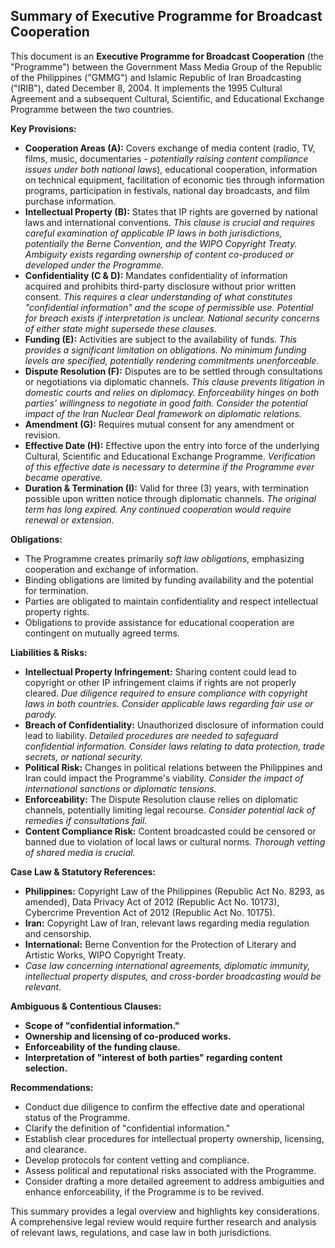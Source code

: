 ## Summary of Executive Programme for Broadcast Cooperation

This document is an **Executive Programme for Broadcast Cooperation** (the "Programme") between the Government Mass Media Group of the Republic of the Philippines ("GMMG") and Islamic Republic of Iran Broadcasting ("IRIB"), dated December 8, 2004. It implements the 1995 Cultural Agreement and a subsequent Cultural, Scientific, and Educational Exchange Programme between the two countries.

**Key Provisions:**

*   **Cooperation Areas (A):** Covers exchange of media content (radio, TV, films, music, documentaries - *potentially raising content compliance issues under both national laws*), educational cooperation, information on technical equipment, facilitation of economic ties through information programs, participation in festivals, national day broadcasts, and film purchase information.
*   **Intellectual Property (B):** States that IP rights are governed by national laws and international conventions. *This clause is crucial and requires careful examination of applicable IP laws in both jurisdictions, potentially the Berne Convention, and the WIPO Copyright Treaty. Ambiguity exists regarding ownership of content co-produced or developed under the Programme.*
*   **Confidentiality (C & D):** Mandates confidentiality of information acquired and prohibits third-party disclosure without prior written consent. *This requires a clear understanding of what constitutes "confidential information" and the scope of permissible use. Potential for breach exists if interpretation is unclear. National security concerns of either state might supersede these clauses.*
*   **Funding (E):** Activities are subject to the availability of funds. *This provides a significant limitation on obligations. No minimum funding levels are specified, potentially rendering commitments unenforceable.*
*   **Dispute Resolution (F):** Disputes are to be settled through consultations or negotiations via diplomatic channels. *This clause prevents litigation in domestic courts and relies on diplomacy. Enforceability hinges on both parties’ willingness to negotiate in good faith. Consider the potential impact of the Iran Nuclear Deal framework on diplomatic relations.*
*   **Amendment (G):** Requires mutual consent for any amendment or revision.
*   **Effective Date (H):** Effective upon the entry into force of the underlying Cultural, Scientific and Educational Exchange Programme. *Verification of this effective date is necessary to determine if the Programme ever became operative.*
*   **Duration & Termination (I):** Valid for three (3) years, with termination possible upon written notice through diplomatic channels. *The original term has long expired. Any continued cooperation would require renewal or extension.*

**Obligations:**

*   The Programme creates primarily *soft law obligations*, emphasizing cooperation and exchange of information.
*   Binding obligations are limited by funding availability and the potential for termination.
*   Parties are obligated to maintain confidentiality and respect intellectual property rights.
*   Obligations to provide assistance for educational cooperation are contingent on mutually agreed terms.

**Liabilities & Risks:**

*   **Intellectual Property Infringement:** Sharing content could lead to copyright or other IP infringement claims if rights are not properly cleared. *Due diligence required to ensure compliance with copyright laws in both countries. Consider applicable laws regarding fair use or parody.*
*   **Breach of Confidentiality:** Unauthorized disclosure of information could lead to liability. *Detailed procedures are needed to safeguard confidential information. Consider laws relating to data protection, trade secrets, or national security.*
*   **Political Risk:** Changes in political relations between the Philippines and Iran could impact the Programme's viability. *Consider the impact of international sanctions or diplomatic tensions.*
*   **Enforceability:** The Dispute Resolution clause relies on diplomatic channels, potentially limiting legal recourse. *Consider potential lack of remedies if consultations fail.*
* **Content Compliance Risk:** Content broadcasted could be censored or banned due to violation of local laws or cultural norms. *Thorough vetting of shared media is crucial.*

**Case Law & Statutory References:**

*   **Philippines:** Copyright Law of the Philippines (Republic Act No. 8293, as amended), Data Privacy Act of 2012 (Republic Act No. 10173), Cybercrime Prevention Act of 2012 (Republic Act No. 10175).
*   **Iran:** Copyright Law of Iran, relevant laws regarding media regulation and censorship.
*   **International:** Berne Convention for the Protection of Literary and Artistic Works, WIPO Copyright Treaty.
*   *Case law concerning international agreements, diplomatic immunity, intellectual property disputes, and cross-border broadcasting would be relevant.*

**Ambiguous & Contentious Clauses:**

*   **Scope of "confidential information."**
*   **Ownership and licensing of co-produced works.**
*   **Enforceability of the funding clause.**
*   **Interpretation of "interest of both parties" regarding content selection.**

**Recommendations:**

*   Conduct due diligence to confirm the effective date and operational status of the Programme.
*   Clarify the definition of "confidential information."
*   Establish clear procedures for intellectual property ownership, licensing, and clearance.
*   Develop protocols for content vetting and compliance.
*   Assess political and reputational risks associated with the Programme.
*   Consider drafting a more detailed agreement to address ambiguities and enhance enforceability, if the Programme is to be revived.

This summary provides a legal overview and highlights key considerations. A comprehensive legal review would require further research and analysis of relevant laws, regulations, and case law in both jurisdictions.

